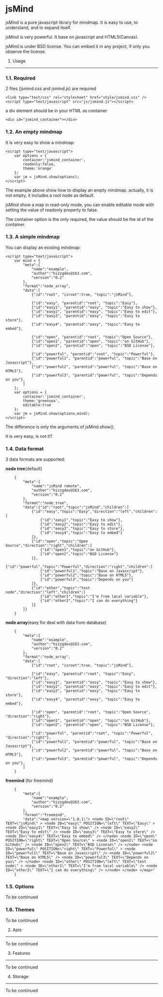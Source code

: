 jsMind
======

jsMind is a pure javascript library for mindmap. It is easy to use, to understand, and to expand itself.

jsMind is very powerful. It base on javascript and HTML5(Canvas).

jsMind is under BSD license. You can embed it in any project, if only you observe the license.

1. Usage
------
### 1.1. Required
2 files (jsmind.css and jsmind.js) are required

    <link type="text/css" rel="stylesheet" href="style/jsmind.css" />
    <script type="text/javascript" src="js/jsmind.js"></script>

a div element should be in your HTML as container

    <div id="jsmind_container"></div>

### 1.2. An empty mindmap
It is very easy to show a mindmap:

    <script type="text/javascript">
        var options = {
            container:'jsmind_container',
            readonly:false,
            theme:'orange'
        };
        var jm = jsMind.show(options);
    </script>

The example above show how to display an empty mindmap. actually, it is not empty, it includes a root node as default.

jsMind show a map in read-only mode, you can enable editable mode with setting the value of readonly property to false.

The container option is the only required, the value should be the id of the container.

### 1.3. A simple mindmap
You can display an existing mindmap:

    <script type="text/javascript">
        var mind = {
            "meta":{
                "name":"example",
                "author":"hizzgdev@163.com",
                "version":"0.2"
            },
            "format":"node_array",
            "data":[
                {"id":"root", "isroot":true, "topic":"jsMind"},

                {"id":"easy", "parentid":"root", "topic":"Easy"},
                {"id":"easy1", "parentid":"easy", "topic":"Easy to show"},
                {"id":"easy2", "parentid":"easy", "topic":"Easy to edit"},
                {"id":"easy3", "parentid":"easy", "topic":"Easy to store"},
                {"id":"easy4", "parentid":"easy", "topic":"Easy to embed"},

                {"id":"open", "parentid":"root", "topic":"Open Source"},
                {"id":"open1", "parentid":"open", "topic":"on GitHub"},
                {"id":"open2", "parentid":"open", "topic":"BSD License"},

                {"id":"powerful", "parentid":"root", "topic":"Powerful"},
                {"id":"powerful1", "parentid":"powerful", "topic":"Base on Javascript"},
                {"id":"powerful2", "parentid":"powerful", "topic":"Base on HTML5"},
                {"id":"powerful3", "parentid":"powerful", "topic":"Depends on you"},
            ]
        };
        var options = {
            container:'jsmind_container',
            theme:'greensea',
            editable:true
        };
        var jm = jsMind.show(options,mind);
    </script>

The difference is only the arguments of jsMind.show().

It is very easy, is not it?

### 1.4. Data format
3 data formats are supported:

**node tree**(default)

        {
            "meta":{
                "name":"jsMind remote",
                "author":"hizzgdev@163.com",
                "version":"0.2"
            },
            "format":"node_tree",
            "data":{"id":"root","topic":"jsMind","children":[
                {"id":"easy","topic":"Easy","direction":"left","children":[
                    {"id":"easy1","topic":"Easy to show"},
                    {"id":"easy2","topic":"Easy to edit"},
                    {"id":"easy3","topic":"Easy to store"},
                    {"id":"easy4","topic":"Easy to embed"}
                ]},
                {"id":"open","topic":"Open Source","direction":"right","children":[
                    {"id":"open1","topic":"on GitHub"},
                    {"id":"open2","topic":"BSD License"}
                ]},
                {"id":"powerful","topic":"Powerful","direction":"right","children":[
                    {"id":"powerful1","topic":"Base on Javascript"},
                    {"id":"powerful2","topic":"Base on HTML5"},
                    {"id":"powerful3","topic":"Depends on you"}
                ]},
                {"id":"other","topic":"test node","direction":"left","children":[
                    {"id":"other1","topic":"I'm from local variable"},
                    {"id":"other2","topic":"I can do everything"}
                ]}
            ]}
        }

**node array**(easy for deal with data from database)

        {
            "meta":{
                "name":"example",
                "author":"hizzgdev@163.com",
                "version":"0.2"
            },
            "format":"node_array",
            "data":[
                {"id":"root", "isroot":true, "topic":"jsMind"},

                {"id":"easy", "parentid":"root", "topic":"Easy", "direction":"left"},
                {"id":"easy1", "parentid":"easy", "topic":"Easy to show"},
                {"id":"easy2", "parentid":"easy", "topic":"Easy to edit"},
                {"id":"easy3", "parentid":"easy", "topic":"Easy to store"},
                {"id":"easy4", "parentid":"easy", "topic":"Easy to embed"},

                {"id":"open", "parentid":"root", "topic":"Open Source", "direction":"right"},
                {"id":"open1", "parentid":"open", "topic":"on GitHub"},
                {"id":"open2", "parentid":"open", "topic":"BSD License"},

                {"id":"powerful", "parentid":"root", "topic":"Powerful", "direction":"right"},
                {"id":"powerful1", "parentid":"powerful", "topic":"Base on Javascript"},
                {"id":"powerful2", "parentid":"powerful", "topic":"Base on HTML5"},
                {"id":"powerful3", "parentid":"powerful", "topic":"Depends on you"},
            ]
        }

**freemind** (for freemind)

        {
            "meta":{
                "name":"example",
                "author":"hizzgdev@163.com",
                "version":"0.2"
            },
            "format":"freemind",
            "data":"<map version=\"1.0.1\"> <node ID=\"root\" TEXT=\"jsMind\" > <node ID=\"easy\" POSITION=\"left\" TEXT=\"Easy\" > <node ID=\"easy1\" TEXT=\"Easy to show\" /> <node ID=\"easy2\" TEXT=\"Easy to edit\" /> <node ID=\"easy3\" TEXT=\"Easy to store\" /> <node ID=\"easy4\" TEXT=\"Easy to embed\" /> </node> <node ID=\"open\" POSITION=\"right\" TEXT=\"Open Source\" > <node ID=\"open1\" TEXT=\"on GitHub\" /> <node ID=\"open2\" TEXT=\"BSD License\" /> </node> <node ID=\"powerful\" POSITION=\"right\" TEXT=\"Powerful\" > <node ID=\"powerful1\" TEXT=\"Base on Javascript\" /> <node ID=\"powerful2\" TEXT=\"Base on HTML5\" /> <node ID=\"powerful3\" TEXT=\"Depends on you\" /> </node> <node ID=\"other\" POSITION=\"left\" TEXT=\"test node\" > <node ID=\"other1\" TEXT=\"I'm from local variable\" /> <node ID=\"other2\" TEXT=\"I can do everything\" /> </node> </node> </map>"
        }

### 1.5. Options
To be continued

### 1.6. Themes
To be continued

2. Apis
------
To be continued

3. Features
------
To be continued

4. Storage
------
To be continued


